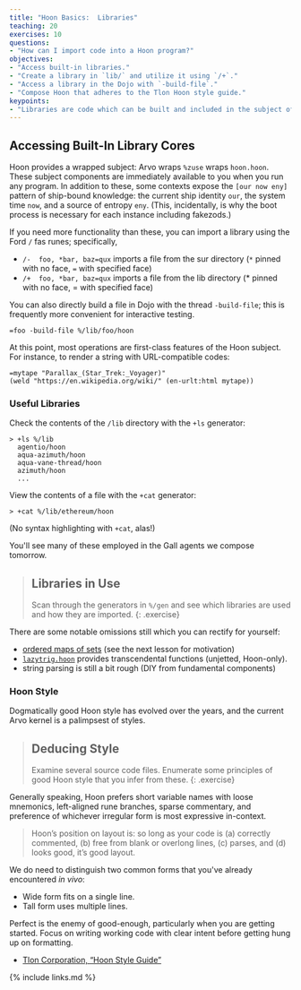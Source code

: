 ```yaml
---
title: "Hoon Basics:  Libraries"
teaching: 20
exercises: 10
questions:
- "How can I import code into a Hoon program?"
objectives:
- "Access built-in libraries."
- "Create a library in `lib/` and utilize it using `/+`."
- "Access a library in the Dojo with `-build-file`."
- "Compose Hoon that adheres to the Tlon Hoon style guide."
keypoints:
- "Libraries are code which can be built and included in the subject of downstream code."
---
```


##  Accessing Built-In Library Cores

Hoon provides a wrapped subject:  Arvo wraps `%zuse` wraps `hoon.hoon`.  These subject components are immediately available to you when you run any program.  In addition to these, some contexts expose the `[our now eny]` pattern of ship-bound knowledge:  the current ship identity `our`, the system time `now`, and a source of entropy `eny`.  (This, incidentally, is why the boot process is necessary for each instance including fakezods.)

If you need more functionality than these, you can import a library using the Ford `/` fas runes; specifically,

- `/-  foo, *bar, baz=qux` imports a file from the sur directory (`*` pinned with no face, `=` with specified face)
- `/+  foo, *bar, baz=qux` imports a file from the lib directory (* pinned with no face, = with specified face)

You can also directly build a file in Dojo with the thread `-build-file`; this is frequently more convenient for interactive testing.

```
=foo -build-file %/lib/foo/hoon
```

At this point, most operations are first-class features of the Hoon subject.  For instance, to render a string with URL-compatible codes:

```
=mytape "Parallax_(Star_Trek:_Voyager)"
(weld "https://en.wikipedia.org/wiki/" (en-urlt:html mytape))
```

### Useful Libraries

Check the contents of the `/lib` directory with the `+ls` generator:

```
> +ls %/lib
  agentio/hoon
  aqua-azimuth/hoon
  aqua-vane-thread/hoon
  azimuth/hoon
  ...
```

View the contents of a file with the `+cat` generator:

```
> +cat %/lib/ethereum/hoon
```

(No syntax highlighting with `+cat`, alas!)

You'll see many of these employed in the Gall agents we compose tomorrow.

> ## Libraries in Use
>
> Scan through the generators in `%/gen` and see which libraries are used and how they are imported.
{: .exercise}

There are some notable omissions still which you can rectify for yourself:

- [ordered maps of sets](https://github.com/tirrel-corp/urbit/commit/29c5ad4ebaf42edff1ff227eca3c09214d4d9943) (see the next lesson for motivation)
- [`lazytrig.hoon`](https://github.com/sigilante/lazytrig) provides transcendental functions (unjetted, Hoon-only).
- string parsing is still a bit rough (DIY from fundamental components)


### Hoon Style

Dogmatically good Hoon style has evolved over the years, and the current Arvo kernel is a palimpsest of styles.

> ##  Deducing Style
>
> Examine several source code files.  Enumerate some principles of good Hoon style that you infer from these.
{: .exercise}

Generally speaking, Hoon prefers short variable names with loose mnemonics, left-aligned rune branches, sparse commentary, and preference of whichever irregular form is most expressive in-context.

> Hoon’s position on layout is: so long as your code is (a) correctly commented, (b) free from blank or overlong lines, (c) parses, and (d) looks good, it’s good layout.

We do need to distinguish two common forms that you've already encountered _in vivo_:

- Wide form fits on a single line.
- Tall form uses multiple lines.

Perfect is the enemy of good-enough, particularly when you are getting started.  Focus on writing working code with clear intent before getting hung up on formatting.

- [Tlon Corporation, “Hoon Style Guide”](https://urbit.org/docs/hoon/reference/style)


{% include links.md %}
